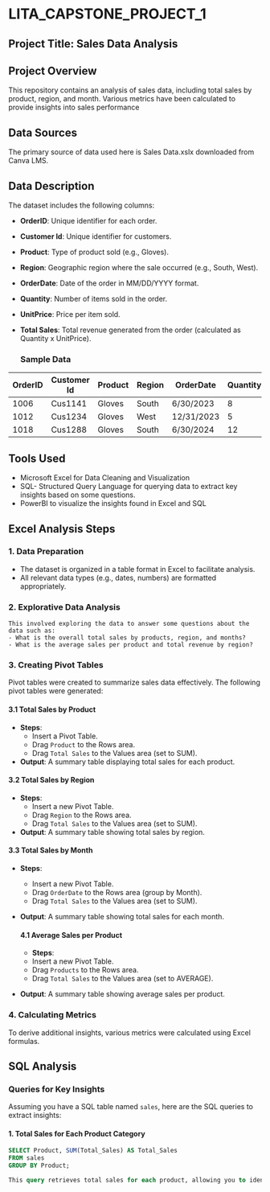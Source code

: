 # LITA_CAPSTONE_PROJECT_1

## Project Title: Sales Data Analysis

## Project Overview
This repository contains an analysis of sales data, including total sales by product, region, and month. Various metrics have been calculated to provide insights into sales performance


## Data Sources
The primary source of data used here is Sales Data.xslx downloaded from Canva LMS.

## Data Description
The dataset includes the following columns:

- **OrderID**: Unique identifier for each order.
- **Customer Id**: Unique identifier for customers.
- **Product**: Type of product sold (e.g., Gloves).
- **Region**: Geographic region where the sale occurred (e.g., South, West).
- **OrderDate**: Date of the order in MM/DD/YYYY format.
- **Quantity**: Number of items sold in the order.
- **UnitPrice**: Price per item sold.
- **Total Sales**: Total revenue generated from the order (calculated as Quantity x UnitPrice).

  ### Sample Data
| OrderID | Customer Id | Product | Region | OrderDate   | Quantity | UnitPrice | Total Sales |
|---------|-------------|---------|--------|-------------|----------|-----------|-------------|
| 1006    | Cus1141     | Gloves  | South  | 6/30/2023   | 8        | 25        | 200         |
| 1012    | Cus1234     | Gloves  | West   | 12/31/2023  | 5        | 20        | 100         |
| 1018    | Cus1288     | Gloves  | South  | 6/30/2024   | 12       | 25        | 300         |

## Tools Used
- Microsoft Excel for Data Cleaning and Visualization
- SQL- Structured Query Language for querying data to extract key insights based on some questions.
- PowerBI to visualize the insights found in Excel and SQL

 ## Excel Analysis Steps

### 1. Data Preparation
- The dataset is organized in a table format in Excel to facilitate analysis.
- All relevant data types (e.g., dates, numbers) are formatted appropriately.

### 2. Explorative Data Analysis
    This involved exploring the data to answer some questions about the data such as:
    - What is the overall total sales by products, region, and months?
    - What is the average sales per product and total revenue by region?

### 3. Creating Pivot Tables
Pivot tables were created to summarize sales data effectively. The following pivot tables were generated:

#### 3.1 Total Sales by Product
- **Steps**:
  - Insert a Pivot Table.
  - Drag `Product` to the Rows area.
  - Drag `Total Sales` to the Values area (set to SUM).
- **Output**: A summary table displaying total sales for each product.

#### 3.2 Total Sales by Region
- **Steps**:
  - Insert a new Pivot Table.
  - Drag `Region` to the Rows area.
  - Drag `Total Sales` to the Values area (set to SUM).
- **Output**: A summary table showing total sales by region.

#### 3.3 Total Sales by Month
- **Steps**:
  - Insert a new Pivot Table.
  - Drag `OrderDate` to the Rows area (group by Month).
  - Drag `Total Sales` to the Values area (set to SUM).
- **Output**: A summary table showing total sales for each month.

  #### 4.1 Average Sales per Product
  - **Steps**:
  - Insert a new Pivot Table.
  - Drag `Products` to the Rows area.
  - Drag `Total Sales` to the Values area (set to AVERAGE).
- **Output**: A summary table showing average sales per product.

### 4. Calculating Metrics
To derive additional insights, various metrics were calculated using Excel formulas.

## SQL Analysis

### Queries for Key Insights
Assuming you have a SQL table named `sales`, here are the SQL queries to extract insights:

#### 1. Total Sales for Each Product Category
```sql
SELECT Product, SUM(Total_Sales) AS Total_Sales
FROM sales
GROUP BY Product;

This query retrieves total sales for each product, allowing you to identify top-selling items.





